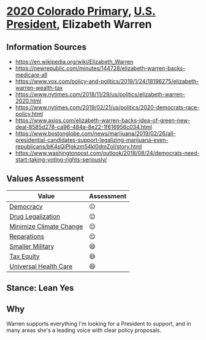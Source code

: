 # [2020 Colorado Primary](../README.md), [U.S. President](README.md), Elizabeth Warren

## Information Sources

* https://en.wikipedia.org/wiki/Elizabeth_Warren
* https://newrepublic.com/minutes/144728/elizabeth-warren-backs-medicare-all
* https://www.vox.com/policy-and-politics/2019/1/24/18196275/elizabeth-warren-wealth-tax
* https://www.nytimes.com/2018/11/29/us/politics/elizabeth-warren-2020.html
* https://www.nytimes.com/2019/02/21/us/politics/2020-democrats-race-policy.html
* https://www.axios.com/elizabeth-warren-backs-idea-of-green-new-deal-8585d278-ca96-484a-8e22-1f616956c034.html
* https://www.bostonglobe.com/news/marijuana/2019/02/26/all-presidential-candidates-support-legalizing-marijuana-even-republicans/bK4sQjPIgkzm54kl0dmZoI/story.html
* https://www.washingtonpost.com/outlook/2018/08/24/democrats-need-start-taking-voting-rights-seriously/

## Values Assessment

| Value                                                 | Assessment     |
| ----------------------------------------------------- | -------------- |
| [Democracy](democracy.md)                             | :neutral_face: |
| [Drug Legalization](drug_legalization.md)             | :relieved:     |
| [Minimize Climate Change](minimize_climate_change.md) | :relieved:     |
| [Reparations](reparations.md)                         | :relieved:     |
| [Smaller Military](smaller_military.md)               | :smile:        |
| [Tax Equity](tax_equity.md)                           | :smile:        |
| [Universal Health Care](universal_health_care.md)     | :smile:        |

## Stance: Lean Yes

## Why

Warren supports everything I'm looking for a President to support, and in many areas she's a leading voice with clear policy proposals.

